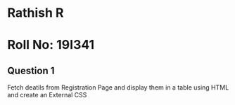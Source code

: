 # Rathish R
# Roll No: 19I341
## Question 1
Fetch deatils from Registration Page and display them in a table using HTML and create an External CSS


